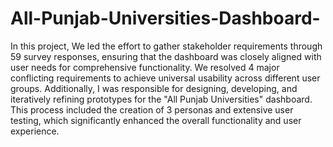 # All-Punjab-Universities-Dashboard-
In this project, We led the effort to gather stakeholder requirements through 59 survey responses, ensuring that the dashboard was closely aligned with user needs for comprehensive functionality. We resolved 4 major conflicting requirements to achieve universal usability across different user groups. Additionally, I was responsible for designing, developing, and iteratively refining prototypes for the "All Punjab Universities" dashboard. This process included the creation of 3 personas and extensive user testing, which significantly enhanced the overall functionality and user experience.
